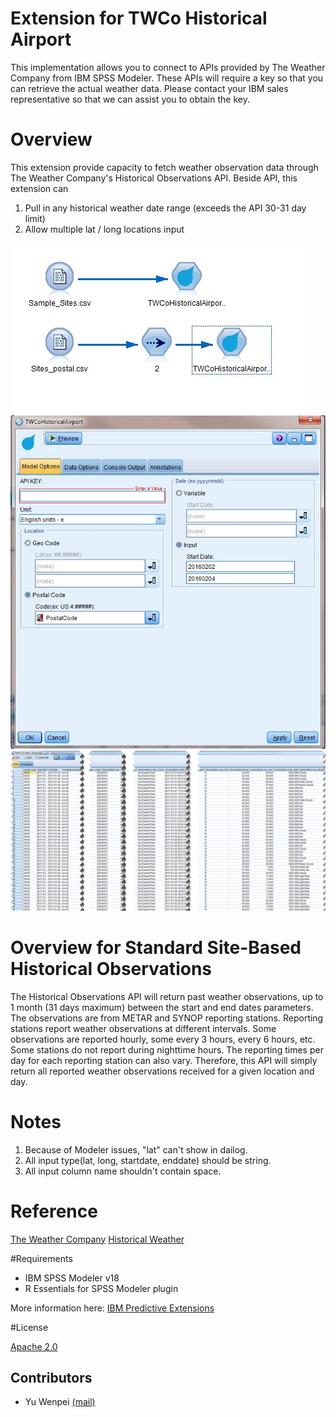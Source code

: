 # Extension for TWCo Historical Airport
This implementation allows you to connect to APIs provided by The Weather Company from IBM SPSS Modeler. These APIs will require a key so that you can retrieve the actual weather data. Please contact your IBM sales representative so that we can assist you to obtain the key. 

# Overview
This extension provide capacity to fetch weather observation data through The Weather Company's Historical Observations API. Beside API, this extension can  
1. Pull in any historical weather date range (exceeds the API 30-31 day limit)  
2. Allow multiple lat / long locations input  

![Screenshot](./Screenshot/stream.jpg)
![Screenshot1](./Screenshot/node.jpg)
![Screenshot2](./Screenshot/output.jpg)

# Overview for Standard Site-Based Historical Observations
The Historical Observations API will return past weather observations, up to 1 month (31 days maximum) between the start and end dates parameters. The observations are from METAR and SYNOP reporting stations. Reporting stations report weather observations at different intervals. Some observations are reported hourly, some every 3 hours, every 6 hours, etc. Some stations do not report during nighttime hours. The reporting times per day for each reporting station can also vary. Therefore, this API will simply return all reported weather observations received for a given location and day.


# Notes
1. Because of Modeler issues, "lat" can't show in dailog.
2. All input type(lat, long, startdate, enddate) should be string. 
3. All input column name shouldn't contain space.

# Reference
[The Weather Company](http://www.theweathercompany.com/)
[Historical Weather](http://goo.gl/DplOKj)


#Requirements

- IBM SPSS Modeler v18
- R Essentials for SPSS Modeler plugin 

More information here: [IBM Predictive Extensions][2]



#License

[Apache 2.0][1]


Contributors
----
- Yu Wenpei [(mail)](yuwenp@cn.ibm.com)

[1]: http://www.apache.org/licenses/LICENSE-2.0.html
[2]: https://developer.ibm.com/predictiveanalytics/downloads/#tab2
